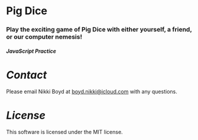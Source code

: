 # Pig Dice
### Play the exciting game of Pig Dice with either yourself, a friend, or our computer nemesis! 
#### _JavaScript Practice_

# _Contact_
Please email Nikki Boyd at boyd.nikki@icloud.com with any questions.

# _License_
This software is licensed under the MIT license.
